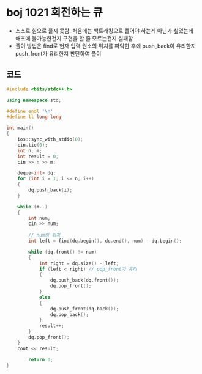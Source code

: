 # boj 1021 회전하는 큐

- 스스로 힘으로 풀지 못함. 처음에는 백트래킹으로 풀어야 하는게 아닌가 싶었는데 애초에 불가능한건지 구현을 할 줄 모르는건지 실패함
- 풀이 방법은 find로 현재 입력 원소의 위치를 파악한 후에 push_back이 유리한지 push_front가 유리한지 판단하여 풀이 

## 코드

```c++
#include <bits/stdc++.h>

using namespace std;

#define endl '\n'
#define ll long long

int main()
{
	ios::sync_with_stdio(0);
	cin.tie(0);
	int n, m;
	int result = 0;
	cin >> n >> m; 

	deque<int> dq; 
	for (int i = 1; i <= n; i++)
	{
		dq.push_back(i);
	}

	while (m--)
	{
		int num; 
		cin >> num; 
		
		// num의 위치
		int left = find(dq.begin(), dq.end(), num) - dq.begin();

		while (dq.front() != num)
		{
			int right = dq.size() - left;
			if (left < right) // pop_front가 유리
			{
				dq.push_back(dq.front());
				dq.pop_front();
			}
			else
			{
				dq.push_front(dq.back());
				dq.pop_back();
			}
			result++;
		}
		dq.pop_front();
	}
	cout << result;

		return 0;
}
```

